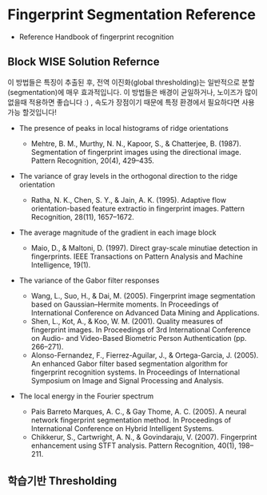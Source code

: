 # Fingerprint Segmentation Reference 

- Reference Handbook of fingerprint recognition 


## Block WISE Solution Refernce

이 방법들은 특징이 추출된 후, 전역 이진화(global thresholding)는 일반적으로 분할(segmentation)에 매우 효과적입니다. 이 방법들은 배경이 균일하거나, 노이즈가 많이 없을때 적용하면 좋습니다 :) , 속도가 장점이기 때문에 특정 환경에서 필요하다면 사용가능 할것입니다!

- The presence of peaks in local histograms of ridge orientations 
    - Mehtre, B. M., Murthy, N. N., Kapoor, S., & Chatterjee, B. (1987). 
    Segmentation of fingerprint images using the directional image. Pattern Recognition, 20(4), 429–435.
    

- The variance of gray levels in the orthogonal direction to the ridge orientation 
    - Ratha, N. K., Chen, S. Y., & Jain, A. K. (1995). Adaptive flow orientation-based feature extractio in fingerprint images. Pattern Recognition, 28(11), 1657–1672. 
    


- The average magnitude of the gradient in each image block 
    - Maio, D., & Maltoni, D. (1997). Direct gray-scale minutiae detection in fingerprints. IEEE Transactions on Pattern Analysis and Machine Intelligence, 19(1).


- The variance of the Gabor filter responses  
    - Wang, L., Suo, H., & Dai, M. (2005). Fingerprint image segmentation based on Gaussian–Hermite moments. In Proceedings of International Conference on Advanced Data Mining and Applications.  
    - Shen, L., Kot, A., & Koo, W. M. (2001). Quality measures of fingerprint images. In Proceedings of 3rd International Conference on Audio- and Video-Based Biometric Person Authentication (pp. 266–271).   
    - Alonso-Fernandez, F., Fierrez-Aguilar, J., & Ortega-Garcia, J. (2005). An enhanced Gabor filter based segmentation algorithm for fingerprint recognition systems. In Proceedings of International Symposium on Image and Signal Processing and Analysis.  


- The local energy in the Fourier spectrum 
    - Pais Barreto Marques, A. C., & Gay Thome, A. C. (2005). A neural network fingerprint segmentation method. In Proceedings of International Conference on Hybrid Intelligent Systems.
    - Chikkerur, S., Cartwright, A. N., & Govindaraju, V. (2007). Fingerprint enhancement using STFT analysis. Pattern Recognition, 40(1), 198–211.


## 학습기반 Thresholding 

